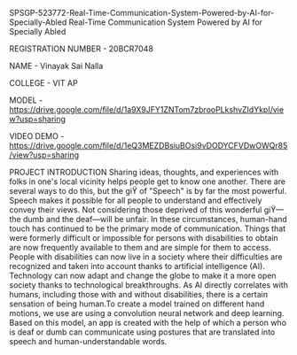 SPSGP-523772-Real-Time-Communication-System-Powered-by-AI-for-Specially-Abled
Real-Time Communication System Powered by AI for Specially Abled

REGISTRATION NUMBER - 20BCR7048

NAME - Vinayak Sai Nalla

COLLEGE - VIT AP

MODEL - https://drive.google.com/file/d/1a9X9JFY1ZNTom7zbrooPLkshvZIdYkpI/view?usp=sharing

VIDEO DEMO - https://drive.google.com/file/d/1eQ3MEZDBsiuBOsi9vDODYCFVDwOWQr85/view?usp=sharing

PROJECT INTRODUCTION Sharing ideas, thoughts, and experiences with folks in one's local vicinity helps people get to know one another. There are several ways to do this, but the giϔ of "Speech" is by far the most powerful. Speech makes it possible for all people to understand and effectively convey their views. Not considering those deprived of this wonderful giϔ—the dumb and the deaf—will be unfair. In these circumstances, human-hand touch has continued to be the primary mode of communication. Things that were formerly difficult or impossible for persons with disabilities to obtain are now frequently available to them and are simple for them to access. People with disabilities can now live in a society where their difficulties are recognized and taken into account thanks to artificial intelligence (AI). Technology can now adapt and change the globe to make it a more open society thanks to technological breakthroughs. As AI directly correlates with humans, including those with and without disabilities, there is a certain sensation of being human.To create a model trained on different hand motions, we use are using a convolution neural network and deep learning. Based on this model, an app is created with the help of which a person who is deaf or dumb can communicate using postures that are translated into speech and human-understandable words.
